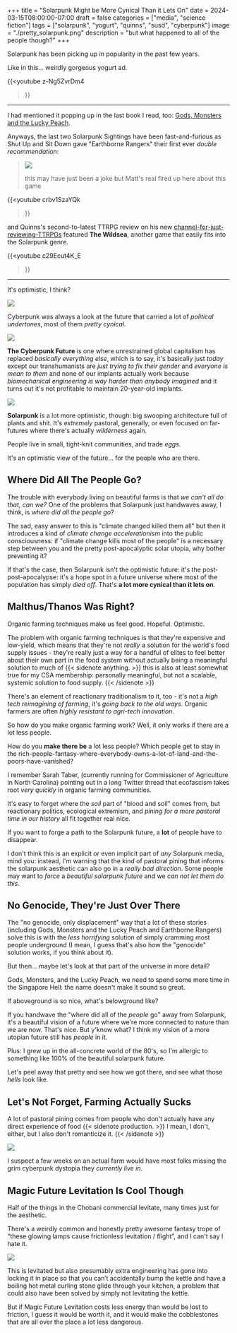 +++
title = "Solarpunk Might be More Cynical Than it Lets On"
date = 2024-03-15T08:00:00-07:00
draft = false
categories = ["media", "science fiction"]
tags = ["solarpunk", "yogurt", "quinns", "susd", "cyberpunk"]
image = "./pretty_solarpunk.png"
description = "but what happened to all of the people though?"
+++

Solarpunk has been picking up in popularity in the past few years.

Like in this... weirdly gorgeous yogurt ad.

{{<youtube
z-Ng5ZvrDm4
>}}

<!--more-->

------

I had mentioned it popping up in the last book I read, too: [Gods, Monsters and the Lucky Peach](/posts/2024/gods_monsters_and_the_lucky_peach).

Anyways, the last two Solarpunk Sightings have been fast-and-furious as Shut Up and Sit Down gave "Earthborne Rangers" their first ever _double recommendation_:

> ![](./double.png)
>
> this may have just been a joke but Matt's real fired up here about this game

{{<youtube
crbv1SzaYQk
>}}

and Quinns's second-to-latest TTRPG review on his new [channel-for-just-reviewing-TTRPGs](https://www.youtube.com/@Quinns_Quest) featured **The Wildsea**, another game that easily fits into the Solarpunk genre.

{{<youtube
c29Ecut4K_E
>}}

-------

It's optimistic, I think?

![](./liberals.png)

Cyberpunk was always a look at the future that carried a lot of _political undertones_, most of them _pretty cynical_.

![](./cyberpunk_future.png)

**The Cyberpunk Future** is one where unrestrained global capitalism has replaced _basically everything else_, which is to say, it's basically just _today_ except our transhumanists are _just trying to fix their gender_ and _everyone is mean to them_ and none of our implants actually work because _biomechanical engineering is way harder than anybody imagined_ and it turns out it's not profitable to maintain 20-year-old implants.

![](./pretty_solarpunk.png)

**Solarpunk** is a lot more optimistic, though: big swooping architecture full of plants and shit. It's _extremely_ pastoral, generally, or even focused on far-futures where there's actually _wilderness_ again.

People live in small, tight-knit communities, and trade _eggs_.

It's an optimistic view of the future... for the people who are there.

## Where Did All The People Go?

The trouble with everybody living on beautiful farms is that _we can't all do that, can we?_ One of the problems that Solarpunk just handwaves away, I think, is _where did all the people go_?

The sad, easy answer to this is "climate changed killed them all" but then it introduces a kind of _climate change accelerationism_ into the public consciousness: if "climate change kills most of the people" is a necessary step between you and the pretty post-apocalyptic solar utopia, why bother preventing it?

If that's the case, then Solarpunk isn't the optimistic future: it's the post-post-apocalypse: it's a hope spot in a future universe where most of the population has simply _died off_. That's **a lot more cynical than it lets on**.

## Malthus/Thanos Was Right?

Organic farming techniques make us feel good. Hopeful. Optimistic.

The problem with organic farming techniques is that they're expensive and low-yield, which means that they're not _really_ a solution for the world's food supply issues - they're really just a way for a handful of elites to feel better about their own part in the food system without actually being a meaningful solution to much of
{{< sidenote anything. >}}
 this is also at least somewhat true for my CSA membership: personally meaningful, but not a scalable, systemic solution to food supply.
{{< /sidenote >}}

There's an element of reactionary traditionalism to it, too - it's not a _high tech reimagining of farming_, it's _going back to the old ways_. Organic farmers are often _highly resistant to agri-tech innovation_.

So how do you make organic farming work? Well, it only works if there are a lot less people.

How do you **make there be** a lot less people? Which people get to stay in the rich-people-fantasy-where-everybody-owns-a-lot-of-land-and-the-poors-have-vanished?

I remember Sarah Taber, (currently running for Commissioner of Agriculture in North Carolina) pointing out in a long Twitter thread that ecofascism takes root _very quickly_ in organic farming communities.

It's easy to forget where the _soil_ part of "blood and soil" comes from, but reactionary politics, ecological extremism, and _pining for a more pastoral time in our history_ all fit together real nice.

If you want to forge a path to the Solarpunk future, a **lot** of people have to disappear.

I don't think this is an explicit or even implicit part of _any_ Solarpunk media, mind you: instead, I'm warning
that the kind of pastoral pining that informs the solarpunk aesthetic can also go in a _really bad direction_.
Some people may want to *force* a _beautiful solarpunk future_ and we _can not let them do this_.

## No Genocide, They're Just Over There

The "no genocide, only displacement" way that a lot of these stories (including Gods, Monsters and the Lucky Peach and Earthborne Rangers) solve this is with the _less horrifying_ solution of simply cramming most people underground (I mean, I guess that's also how the "genocide" solution works, if you think about it).

But then... maybe let's look at that part of the universe in more detail?

Gods, Monsters, and the Lucky Peach, we need to spend some more time in the Singapore Hell: the name doesn't make it sound so great.

If aboveground is so nice, what's belowground like?

If you handwave the "where did all of the _people_ go" away from Solarpunk, it's a beautiful vision of a future where we're more connected to nature than we are now. That's nice. But y'know what? I think my vision of a more utopian future still has _people_ in it.

Plus: I grew up in the all-concrete world of the 80's, so I'm allergic to something like 100% of the beautiful solarpunk future.

Let's peel away that pretty and see how we got there, and see what those _hells_ look like.

## Let's Not Forget, Farming Actually Sucks

A lot of pastoral pining comes from people who don't actually have any direct experience of food
{{< sidenote production. >}}
I mean, I don't, either, but I also don't romanticize it.
{{< /sidenote >}}

![](./farming.png)

I suspect a few weeks on an actual farm would have most folks missing the grim cyberpunk dystopia they
_currently live in_.

## Magic Future Levitation Is Cool Though

Half of the things in the Chobani commercial levitate, many times just for the aesthetic.

There's a weirdly common and honestly pretty awesome fantasy trope of “these glowing lamps cause frictionless levitation / flight”,
and I can't say I hate it.

![](./levitation.png)

This is levitated but also presumably extra engineering has gone into locking it in place so that you can’t accidentally bump the kettle and have a boiling hot metal curling stone glide through your kitchen, a problem that could also have been solved by simply not levitating the kettle.

But if Magic Future Levitation costs less energy than would be lost to friction, I guess it would be worth it, and it would make the cobblestones that are all over the place a lot less dangerous.
